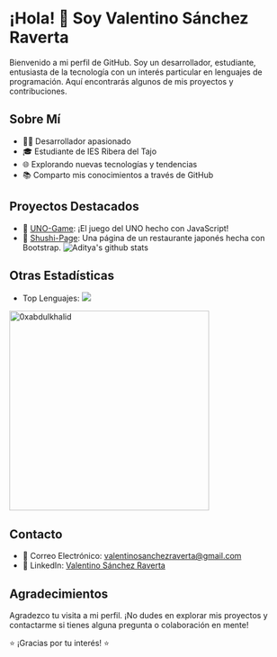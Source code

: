 # ¡Hola! 👋 Soy Valentino Sánchez Raverta

Bienvenido a mi perfil de GitHub. Soy un desarrollador, estudiante, entusiasta de la tecnología con un interés particular en lenguajes de programación. Aquí encontrarás algunos de mis proyectos y contribuciones.

## Sobre Mí

- 👨‍💻 Desarrollador apasionado
- 🎓 Estudiante de IES Ribera del Tajo
- 🌐 Explorando nuevas tecnologías y tendencias
- 📚 Comparto mis conocimientos a través de GitHub

## Proyectos Destacados

- 🚀 [UNO-Game](https://github.com/ValentinoSanchez00/UNO_game): ¡El juego del UNO hecho con JavaScript!
- 🌟 [Shushi-Page](https://github.com/ValentinoSanchez00/shushi_page): Una página de un restaurante japonés hecha con Bootstrap.
![Aditya's github stats](https://github-readme-stats.vercel.app/api?username=ValentinoSanchez00&show_icons=true&theme=tokyonight)

## Otras Estadísticas


- Top Lenguajes:
  <img src="https://skillicons.dev/icons?i=git,bootstrap,symfony,css,github,php,html,java,js,linux,mongodb,mysql,nodejs,react,vscode&perline=20" />
  
<img src="https://github-readme-stats.vercel.app/api/top-langs?username=ValentinoSanchez00&show_icons=true&locale=en&layout=compact&line_height=20&title_color=7A7ADB&icon_color=2234AE&text_color=D3D3D3&bg_color=0,000000,130F40" width="355"  alt="0xabdulkhalid"/>


## Contacto

- 📧 Correo Electrónico: [valentinosanchezraverta@gmail.com](mailto:valentinosanchezraverta@gmail.com)
- 💼 LinkedIn: [Valentino Sánchez Raverta](www.linkedin.com/in/valentino-sanchez-raverta)

## Agradecimientos

Agradezco tu visita a mi perfil. ¡No dudes en explorar mis proyectos y contactarme si tienes alguna pregunta o colaboración en mente!

⭐️ ¡Gracias por tu interés! ⭐️

